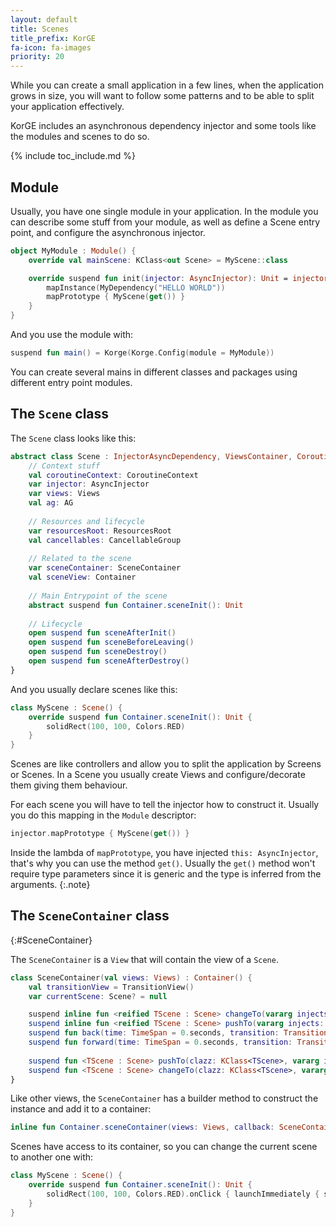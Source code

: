 ```yaml
---
layout: default
title: Scenes
title_prefix: KorGE
fa-icon: fa-images
priority: 20
---
```


While you can create a small application in a few lines, when the application grows in size, you will want
to follow some patterns and to be able to split your application effectively.

KorGE includes an asynchronous dependency injector and some tools like the modules and scenes to do so.

{% include toc_include.md %}

## Module

Usually, you have one single module in your application. In the module you can describe some stuff from your module,
as well as define a Scene entry point, and configure the asynchronous injector.

```kotlin
object MyModule : Module() {
    override val mainScene: KClass<out Scene> = MyScene::class

    override suspend fun init(injector: AsyncInjector): Unit = injector.run {
        mapInstance(MyDependency("HELLO WORLD"))
        mapPrototype { MyScene(get()) }
    }
}
```

And you use the module with:

```kotlin
suspend fun main() = Korge(Korge.Config(module = MyModule))
```

You can create several mains in different classes and packages using different entry point modules.

## The `Scene` class

The `Scene` class looks like this:

```kotlin
abstract class Scene : InjectorAsyncDependency, ViewsContainer, CoroutineScope {
    // Context stuff
    val coroutineContext: CoroutineContext
    var injector: AsyncInjector
    var views: Views
    val ag: AG
    
    // Resources and lifecycle
    var resourcesRoot: ResourcesRoot
    val cancellables: CancellableGroup
    
    // Related to the scene
    var sceneContainer: SceneContainer
    val sceneView: Container
    
    // Main Entrypoint of the scene
    abstract suspend fun Container.sceneInit(): Unit
    
    // Lifecycle
    open suspend fun sceneAfterInit()
    open suspend fun sceneBeforeLeaving()
    open suspend fun sceneDestroy()
    open suspend fun sceneAfterDestroy()
}
```

And you usually declare scenes like this:

```kotlin
class MyScene : Scene() {
	override suspend fun Container.sceneInit(): Unit {
	    solidRect(100, 100, Colors.RED)
	}
}
```

Scenes are like controllers and allow you to split the application by Screens or Scenes.
In a Scene you usually create Views and configure/decorate them giving them behaviour.

For each scene you will have to tell the injector how to construct it. Usually you do this mapping in the `Module` descriptor:

```kotlin
injector.mapPrototype { MyScene(get()) }
```

Inside the lambda of `mapPrototype`, you have injected `this: AsyncInjector`, that's why you can use the method `get()`.
Usually the `get()` method won't require type parameters since it is generic and the type is inferred from the arguments. 
{:.note}

## The `SceneContainer` class
{:#SceneContainer}

The `SceneContainer` is a `View` that will contain the view of a `Scene`.

```kotlin
class SceneContainer(val views: Views) : Container() {
	val transitionView = TransitionView()
	var currentScene: Scene? = null

	suspend inline fun <reified TScene : Scene> changeTo(vararg injects: Any, time: TimeSpan = 0.seconds, transition: Transition = AlphaTransition): TScene
	suspend inline fun <reified TScene : Scene> pushTo(vararg injects: Any, time: TimeSpan = 0.seconds, transition: Transition = AlphaTransition): TScene
	suspend fun back(time: TimeSpan = 0.seconds, transition: Transition = AlphaTransition): Scene
	suspend fun forward(time: TimeSpan = 0.seconds, transition: Transition = AlphaTransition): Scene
	
	suspend fun <TScene : Scene> pushTo(clazz: KClass<TScene>, vararg injects: Any, time: TimeSpan = 0.seconds, transition: Transition = AlphaTransition): TScene
	suspend fun <TScene : Scene> changeTo(clazz: KClass<TScene>, vararg injects: Any, time: TimeSpan = 0.seconds, transition: Transition = AlphaTransition): TScene
}
```

Like other views, the `SceneContainer` has a builder method to construct the instance and add it to a container:

```kotlin
inline fun Container.sceneContainer(views: Views, callback: SceneContainer.() -> Unit = {}): SceneContainer = SceneContainer(views).addTo(this).apply(callback)
```

Scenes have access to its container, so you can change the current scene to another one with:

```kotlin
class MyScene : Scene() {
	override suspend fun Container.sceneInit(): Unit {
	    solidRect(100, 100, Colors.RED).onClick { launchImmediately { sceneContainer.changeTo<OtherScene>() } }
	}
}
```

